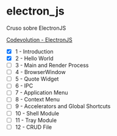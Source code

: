 # electron_js
Cruso sobre ElectronJS

[Codevolution - ElectronJS](https://www.youtube.com/playlist?list=PLC3y8-rFHvwiCJD3WrAFUrIMkGVDE0uqW)

- [x] 1 - Introduction
- [x] 2 - Hello World
- [ ] 3 - Main and Render Process
- [ ] 4 - BrowserWindow
- [ ] 5 - Quote Widget
- [ ] 6 - IPC
- [ ] 7 - Application Menu
- [ ] 8 - Context Menu
- [ ] 9 - Accelerators and Global Shortcuts
- [ ] 10 - Shell Module
- [ ] 11 - Tray Module
- [ ] 12 - CRUD File
